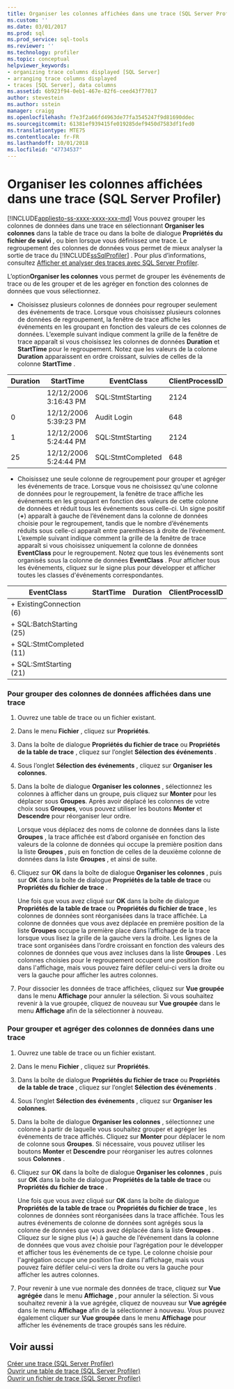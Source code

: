```yaml
---
title: Organiser les colonnes affichées dans une trace (SQL Server Profiler) | Microsoft Docs
ms.custom: ''
ms.date: 03/01/2017
ms.prod: sql
ms.prod_service: sql-tools
ms.reviewer: ''
ms.technology: profiler
ms.topic: conceptual
helpviewer_keywords:
- organizing trace columns displayed [SQL Server]
- arranging trace columns displayed
- traces [SQL Server], data columns
ms.assetid: 6b923f94-0eb1-467e-82f6-ceed43f77017
author: stevestein
ms.author: sstein
manager: craigg
ms.openlocfilehash: f7e3f2a66fd4963de77fa3545247f9d81690ddec
ms.sourcegitcommit: 61381ef939415fe019285def9450d7583df1fed0
ms.translationtype: MTE75
ms.contentlocale: fr-FR
ms.lasthandoff: 10/01/2018
ms.locfileid: "47734537"
---
```

# <a name="organize-columns-displayed-in-a-trace-sql-server-profiler"></a>Organiser les colonnes affichées dans une trace (SQL Server Profiler)
[!INCLUDE[appliesto-ss-xxxx-xxxx-xxx-md](../../includes/appliesto-ss-xxxx-xxxx-xxx-md.md)]
  Vous pouvez grouper les colonnes de données dans une trace en sélectionnant **Organiser les colonnes** dans la table de trace ou dans la boîte de dialogue **Propriétés du fichier de suivi** , ou bien lorsque vous définissez une trace. Le regroupement des colonnes de données vous permet de mieux analyser la sortie de trace du [!INCLUDE[ssSqlProfiler](../../includes/sssqlprofiler-md.md)] . Pour plus d’informations, consultez [Afficher et analyser des traces avec SQL Server Profiler](../../tools/sql-server-profiler/view-and-analyze-traces-with-sql-server-profiler.md).  
  
 L’option**Organiser les colonnes** vous permet de grouper les événements de trace ou de les grouper et de les agréger en fonction des colonnes de données que vous sélectionnez.  
  
-   Choisissez plusieurs colonnes de données pour regrouper seulement des événements de trace. Lorsque vous choisissez plusieurs colonnes de données de regroupement, la fenêtre de trace affiche les événements en les groupant en fonction des valeurs de ces colonnes de données. L’exemple suivant indique comment la grille de la fenêtre de trace apparaît si vous choisissez les colonnes de données **Duration** et **StartTime** pour le regroupement. Notez que les valeurs de la colonne **Duration** apparaissent en ordre croissant, suivies de celles de la colonne **StartTime** .  
  
|Duration|StartTime|EventClass|ClientProcessID|  
|--------------|---------------|----------------|---------------------|  
||12/12/2006 3:16:43 PM|SQL:StmtStarting|2124|  
|0|12/12/2006 5:39:23 PM|Audit Login|648|  
|1|12/12/2006 5:24:44 PM|SQL:StmtStarting|2124|  
|25|12/12/2006 5:24:44 PM|SQL:StmtCompleted|648|  
  
-   Choisissez une seule colonne de regroupement pour grouper et agréger les événements de trace. Lorsque vous ne choisissez qu'une colonne de données pour le regroupement, la fenêtre de trace affiche les événements en les groupant en fonction des valeurs de cette colonne de données et réduit tous les événements sous celle-ci. Un signe positif (**+**) apparaît à gauche de l’événement dans la colonne de données choisie pour le regroupement, tandis que le nombre d’événements réduits sous celle-ci apparaît entre parenthèses à droite de l’événement. L’exemple suivant indique comment la grille de la fenêtre de trace apparaît si vous choisissez uniquement la colonne de données **EventClass** pour le regroupement. Notez que tous les événements sont organisés sous la colonne de données **EventClass** . Pour afficher tous les événements, cliquez sur le signe plus pour développer et afficher toutes les classes d'événements correspondantes.  
  
|EventClass|StartTime|Duration|ClientProcessID|  
|----------------|---------------|--------------|---------------------|  
|+ ExistingConnection (6)||||  
|+ SQL:BatchStarting (25)||||  
|+ SQL:StmtCompleted (11)||||  
|+ SQL:SmtStarting (21)||||  
  
### <a name="to-group-data-columns-displayed-in-a-trace"></a>Pour grouper des colonnes de données affichées dans une trace  
  
1.  Ouvrez une table de trace ou un fichier existant.  
  
2.  Dans le menu **Fichier** , cliquez sur **Propriétés**.  
  
3.  Dans la boîte de dialogue **Propriétés du fichier de trace** ou **Propriétés de la table de trace** , cliquez sur l’onglet **Sélection des événements** .  
  
4.  Sous l’onglet **Sélection des événements** , cliquez sur **Organiser les colonnes**.  
  
5.  Dans la boîte de dialogue **Organiser les colonnes** , sélectionnez les colonnes à afficher dans un groupe, puis cliquez sur **Monter** pour les déplacer sous **Groupes**. Après avoir déplacé les colonnes de votre choix sous **Groupes**, vous pouvez utiliser les boutons **Monter** et **Descendre** pour réorganiser leur ordre.  
  
     Lorsque vous déplacez des noms de colonne de données dans la liste **Groupes** , la trace affichée est d’abord organisée en fonction des valeurs de la colonne de données qui occupe la première position dans la liste **Groupes** , puis en fonction de celles de la deuxième colonne de données dans la liste **Groupes** , et ainsi de suite.  
  
6.  Cliquez sur **OK** dans la boîte de dialogue **Organiser les colonnes** , puis sur **OK** dans la boîte de dialogue **Propriétés de la table de trace** ou **Propriétés du fichier de trace** .  
  
     Une fois que vous avez cliqué sur **OK** dans la boîte de dialogue **Propriétés de la table de trace** ou **Propriétés du fichier de trace** , les colonnes de données sont réorganisées dans la trace affichée. La colonne de données que vous avez déplacée en première position de la liste **Groupes** occupe la première place dans l’affichage de la trace lorsque vous lisez la grille de la gauche vers la droite. Les lignes de la trace sont organisées dans l’ordre croissant en fonction des valeurs des colonnes de données que vous avez incluses dans la liste **Groupes** . Les colonnes choisies pour le regroupement occupent une position fixe dans l'affichage, mais vous pouvez faire défiler celui-ci vers la droite ou vers la gauche pour afficher les autres colonnes.  
  
7.  Pour dissocier les données de trace affichées, cliquez sur **Vue groupée** dans le menu **Affichage** pour annuler la sélection. Si vous souhaitez revenir à la vue groupée, cliquez de nouveau sur **Vue groupée** dans le menu **Affichage** afin de la sélectionner à nouveau.  
  
### <a name="to-group-and-aggregate-data-columns-in-a-trace"></a>Pour grouper et agréger des colonnes de données dans une trace  
  
1.  Ouvrez une table de trace ou un fichier existant.  
  
2.  Dans le menu **Fichier** , cliquez sur **Propriétés**.  
  
3.  Dans la boîte de dialogue **Propriétés du fichier de trace** ou **Propriétés de la table de trace** , cliquez sur l’onglet **Sélection des événements** .  
  
4.  Sous l’onglet **Sélection des événements** , cliquez sur **Organiser les colonnes**.  
  
5.  Dans la boîte de dialogue **Organiser les colonnes** , sélectionnez une colonne à partir de laquelle vous souhaitez grouper et agréger les événements de trace affichés. Cliquez sur **Monter** pour déplacer le nom de colonne sous **Groupes**. Si nécessaire, vous pouvez utiliser les boutons **Monter** et **Descendre** pour réorganiser les autres colonnes sous **Colonnes** .  
  
6.  Cliquez sur **OK** dans la boîte de dialogue **Organiser les colonnes** , puis sur **OK** dans la boîte de dialogue **Propriétés de la table de trace** ou **Propriétés du fichier de trace** .  
  
     Une fois que vous avez cliqué sur **OK** dans la boîte de dialogue **Propriétés de la table de trace** ou **Propriétés du fichier de trace** , les colonnes de données sont réorganisées dans la trace affichée. Tous les autres événements de colonne de données sont agrégés sous la colonne de données que vous avez déplacée dans la liste **Groupes** . Cliquez sur le signe plus (**+**) à gauche de l’événement dans la colonne de données que vous avez choisie pour l’agrégation pour le développer et afficher tous les événements de ce type. Le colonne choisie pour l'agrégation occupe une position fixe dans l'affichage, mais vous pouvez faire défiler celui-ci vers la droite ou vers la gauche pour afficher les autres colonnes.  
  
7.  Pour revenir à une vue normale des données de trace, cliquez sur **Vue agrégée** dans le menu **Affichage** , pour annuler la sélection. Si vous souhaitez revenir à la vue agrégée, cliquez de nouveau sur **Vue agrégée** dans le menu **Affichage** afin de la sélectionner à nouveau. Vous pouvez également cliquer sur **Vue groupée** dans le menu **Affichage** pour afficher les événements de trace groupés sans les réduire.  
  
## <a name="see-also"></a> Voir aussi  
 [Créer une trace &#40;SQL Server Profiler&#41;](../../tools/sql-server-profiler/create-a-trace-sql-server-profiler.md)   
 [Ouvrir une table de trace &#40;SQL Server Profiler&#41;](../../tools/sql-server-profiler/open-a-trace-table-sql-server-profiler.md)   
 [Ouvrir un fichier de trace &#40;SQL Server Profiler&#41;](../../tools/sql-server-profiler/open-a-trace-file-sql-server-profiler.md)  
  
  
